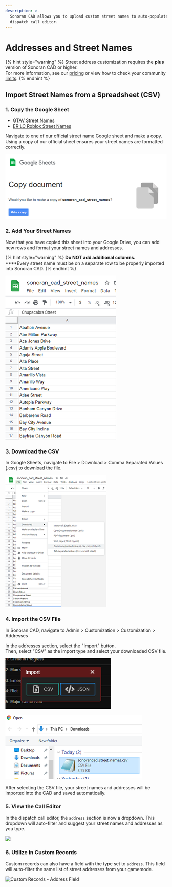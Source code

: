 ```yaml
---
description: >-
  Sonoran CAD allows you to upload custom street names to auto-populate in the
  dispatch call editor.
---
```


# Addresses and Street Names

{% hint style="warning" %}
Street address customization requires the **plus** version of Sonoran CAD or higher.\
For more information, see our [pricing](../../pricing/faq/) or view how to check your community [limits](../getting-started/view-your-limits.md).
{% endhint %}

## Import Street Names from a Spreadsheet (CSV)

### 1. Copy the Google Sheet

* [GTAV Street Names](https://docs.google.com/spreadsheets/d/1wMEiv1EcDI4VnTjCLbechJHzUEQoMQTK\_ujWU3BfKIk/edit?usp=sharing/copy)
* [ER:LC Roblox Street Names](https://docs.google.com/spreadsheets/d/1jDUxfCffxyGHoXQ-rpzrWRNFEhDmMs3-TA9U-mdNBjg/edit?usp=sharing/copy)

Navigate to one of our official street name Google sheet and make a copy. Using a copy of our official sheet ensures your street names are formatted correctly.

![Sonoran CAD - Copy Street Name Spreadsheet](<../../.gitbook/assets/image (109).png>)

### 2. Add Your Street Names

Now that you have copied this sheet into your Google Drive, you can add new rows and format your street names and addresses.

{% hint style="warning" %}
**Do NOT add additional columns.**\
****Every street name must be on a separate row to be properly imported into Sonoran CAD.
{% endhint %}

![Sonoran CAD - Street Names CSV](<../../.gitbook/assets/image (253).png>)

### 3. Download the CSV

In Google Sheets, navigate to File > Download > Comma Separated Values (.csv) to download the file.

![Google Sheets - Download CSV](<../../.gitbook/assets/image (255).png>)

### 4. Import the CSV File

In Sonoran CAD, navigate to Admin > Customization > Customization > Addresses

In the addresses section, select the "Import" button.\
Then, select "CSV" as the import type and select your downloaded CSV file.

![Sonoran CAD - Import Data](<../../.gitbook/assets/image (143).png>)

![File Selector - Select CSV](<../../.gitbook/assets/image (159).png>)

After selecting the CSV file, your street names and addresses will be imported into the CAD and saved automatically.

### 5. View the Call Editor

In the dispatch call editor, the `address` section is now a dropdown. This dropdown will auto-filter and suggest your street names and addresses as you type.

![](../../.gitbook/assets/addresses.gif)

### 6. Utilize in Custom Records

Custom records can also have a field with the type set to `address`. This field will auto-filter the same list of street addresses from your gamemode.

![Custom Records - Address Field](../../.gitbook/assets/90433cf83d1d487c05d18ea392289815.gif)
